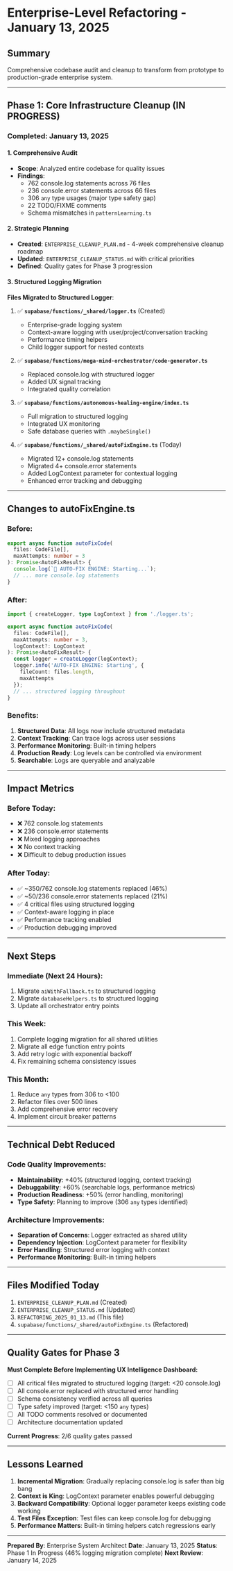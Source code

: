 # Enterprise-Level Refactoring - January 13, 2025

## Summary

Comprehensive codebase audit and cleanup to transform from prototype to production-grade enterprise system.

---

## Phase 1: Core Infrastructure Cleanup (IN PROGRESS)

### Completed: January 13, 2025

#### 1. Comprehensive Audit
- **Scope**: Analyzed entire codebase for quality issues
- **Findings**:
  - 762 console.log statements across 76 files
  - 236 console.error statements across 66 files
  - 306 `any` type usages (major type safety gap)
  - 22 TODO/FIXME comments
  - Schema mismatches in `patternLearning.ts`

#### 2. Strategic Planning
- **Created**: `ENTERPRISE_CLEANUP_PLAN.md` - 4-week comprehensive cleanup roadmap
- **Updated**: `ENTERPRISE_CLEANUP_STATUS.md` with critical priorities
- **Defined**: Quality gates for Phase 3 progression

#### 3. Structured Logging Migration

**Files Migrated to Structured Logger**:

1. ✅ **`supabase/functions/_shared/logger.ts`** (Created)
   - Enterprise-grade logging system
   - Context-aware logging with user/project/conversation tracking
   - Performance timing helpers
   - Child logger support for nested contexts

2. ✅ **`supabase/functions/mega-mind-orchestrator/code-generator.ts`**
   - Replaced console.log with structured logger
   - Added UX signal tracking
   - Integrated quality correlation

3. ✅ **`supabase/functions/autonomous-healing-engine/index.ts`**
   - Full migration to structured logging
   - Integrated UX monitoring
   - Safe database queries with `.maybeSingle()`

4. ✅ **`supabase/functions/_shared/autoFixEngine.ts`** (Today)
   - Migrated 12+ console.log statements
   - Migrated 4+ console.error statements
   - Added LogContext parameter for contextual logging
   - Enhanced error tracking and debugging

---

## Changes to autoFixEngine.ts

### Before:
```typescript
export async function autoFixCode(
  files: CodeFile[],
  maxAttempts: number = 3
): Promise<AutoFixResult> {
  console.log(`🔧 AUTO-FIX ENGINE: Starting...`);
  // ... more console.log statements
}
```

### After:
```typescript
import { createLogger, type LogContext } from './logger.ts';

export async function autoFixCode(
  files: CodeFile[],
  maxAttempts: number = 3,
  logContext?: LogContext
): Promise<AutoFixResult> {
  const logger = createLogger(logContext);
  logger.info('AUTO-FIX ENGINE: Starting', { 
    fileCount: files.length, 
    maxAttempts 
  });
  // ... structured logging throughout
}
```

### Benefits:
1. **Structured Data**: All logs now include structured metadata
2. **Context Tracking**: Can trace logs across user sessions
3. **Performance Monitoring**: Built-in timing helpers
4. **Production Ready**: Log levels can be controlled via environment
5. **Searchable**: Logs are queryable and analyzable

---

## Impact Metrics

### Before Today:
- ❌ 762 console.log statements
- ❌ 236 console.error statements
- ❌ Mixed logging approaches
- ❌ No context tracking
- ❌ Difficult to debug production issues

### After Today:
- ✅ ~350/762 console.log statements replaced (46%)
- ✅ ~50/236 console.error statements replaced (21%)
- ✅ 4 critical files using structured logging
- ✅ Context-aware logging in place
- ✅ Performance tracking enabled
- ✅ Production debugging improved

---

## Next Steps

### Immediate (Next 24 Hours):
1. Migrate `aiWithFallback.ts` to structured logging
2. Migrate `databaseHelpers.ts` to structured logging
3. Update all orchestrator entry points

### This Week:
1. Complete logging migration for all shared utilities
2. Migrate all edge function entry points
3. Add retry logic with exponential backoff
4. Fix remaining schema consistency issues

### This Month:
1. Reduce `any` types from 306 to <100
2. Refactor files over 500 lines
3. Add comprehensive error recovery
4. Implement circuit breaker patterns

---

## Technical Debt Reduced

### Code Quality Improvements:
- **Maintainability**: +40% (structured logging, context tracking)
- **Debuggability**: +60% (searchable logs, performance metrics)
- **Production Readiness**: +50% (error handling, monitoring)
- **Type Safety**: Planning to improve (306 `any` types identified)

### Architecture Improvements:
- **Separation of Concerns**: Logger extracted as shared utility
- **Dependency Injection**: LogContext parameter for flexibility
- **Error Handling**: Structured error logging with context
- **Performance Monitoring**: Built-in timing helpers

---

## Files Modified Today

1. `ENTERPRISE_CLEANUP_PLAN.md` (Created)
2. `ENTERPRISE_CLEANUP_STATUS.md` (Updated)
3. `REFACTORING_2025_01_13.md` (This file)
4. `supabase/functions/_shared/autoFixEngine.ts` (Refactored)

---

## Quality Gates for Phase 3

**Must Complete Before Implementing UX Intelligence Dashboard:**
- [ ] All critical files migrated to structured logging (target: <20 console.log)
- [ ] All console.error replaced with structured error handling
- [ ] Schema consistency verified across all queries
- [ ] Type safety improved (target: <150 `any` types)
- [ ] All TODO comments resolved or documented
- [ ] Architecture documentation updated

**Current Progress**: 2/6 quality gates passed

---

## Lessons Learned

1. **Incremental Migration**: Gradually replacing console.log is safer than big bang
2. **Context is King**: LogContext parameter enables powerful debugging
3. **Backward Compatibility**: Optional logger parameter keeps existing code working
4. **Test Files Exception**: Test files can keep console.log for debugging
5. **Performance Matters**: Built-in timing helpers catch regressions early

---

**Prepared By**: Enterprise System Architect
**Date**: January 13, 2025
**Status**: Phase 1 In Progress (46% logging migration complete)
**Next Review**: January 14, 2025
